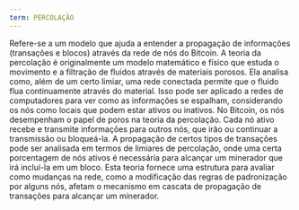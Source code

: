 ```yaml
---
term: PERCOLAÇÃO
---
```


Refere-se a um modelo que ajuda a entender a propagação de informações (transações e blocos) através da rede de nós do Bitcoin. A teoria da percolação é originalmente um modelo matemático e físico que estuda o movimento e a filtração de fluidos através de materiais porosos. Ela analisa como, além de um certo limiar, uma rede conectada permite que o fluido flua continuamente através do material. Isso pode ser aplicado a redes de computadores para ver como as informações se espalham, considerando os nós como locais que podem estar ativos ou inativos. No Bitcoin, os nós desempenham o papel de poros na teoria da percolação. Cada nó ativo recebe e transmite informações para outros nós, que irão ou continuar a transmissão ou bloqueá-la. A propagação de certos tipos de transações pode ser analisada em termos de limiares de percolação, onde uma certa porcentagem de nós ativos é necessária para alcançar um minerador que irá incluí-la em um bloco. Esta teoria fornece uma estrutura para avaliar como mudanças na rede, como a modificação das regras de padronização por alguns nós, afetam o mecanismo em cascata de propagação de transações para alcançar um minerador.